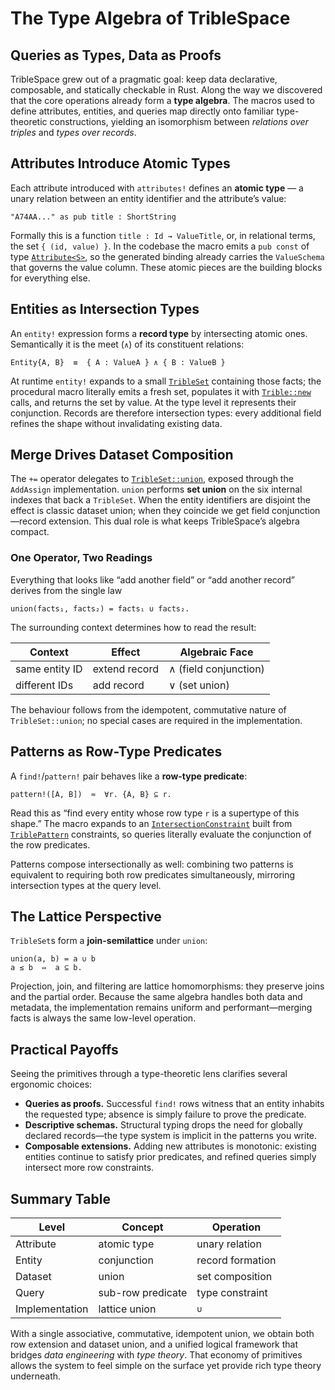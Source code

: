# The Type Algebra of TribleSpace

## Queries as Types, Data as Proofs

TribleSpace grew out of a pragmatic goal: keep data declarative, composable, and statically checkable in Rust.
Along the way we discovered that the core operations already form a **type algebra**.
The macros used to define attributes, entities, and queries map directly onto familiar type-theoretic constructions, yielding an isomorphism between *relations over triples* and *types over records*.

## Attributes Introduce Atomic Types

Each attribute introduced with `attributes!` defines an **atomic type** — a unary relation between an entity identifier and the attribute’s value:

```text
"A74AA..." as pub title : ShortString
```

Formally this is a function `title : Id → ValueTitle`, or, in relational terms, the set `{ (id, value) }`.
In the codebase the macro emits a `pub const` of type [`Attribute<S>`](../src/attribute.rs), so the generated binding already carries the `ValueSchema` that governs the value column.
These atomic pieces are the building blocks for everything else.

## Entities as Intersection Types

An `entity!` expression forms a **record type** by intersecting atomic ones.
Semantically it is the meet (`∧`) of its constituent relations:

```text
Entity{A, B}  ≡  { A : ValueA } ∧ { B : ValueB }
```

At runtime `entity!` expands to a small [`TribleSet`](../src/trible/tribleset.rs) containing those facts; the procedural macro literally emits a fresh set, populates it with [`Trible::new`][Trible] calls, and returns the set by value.
At the type level it represents their conjunction.
Records are therefore intersection types: every additional field refines the shape without invalidating existing data.

## Merge Drives Dataset Composition

The `+=` operator delegates to [`TribleSet::union`](../src/trible/tribleset.rs), exposed through the `AddAssign` implementation.
`union` performs **set union** on the six internal indexes that back a `TribleSet`.
When the entity identifiers are disjoint the effect is classic dataset union; when they coincide we get field conjunction—record extension.
This dual role is what keeps TribleSpace’s algebra compact.

### One Operator, Two Readings

Everything that looks like “add another field” or “add another record” derives from the single law

```text
union(facts₁, facts₂) = facts₁ ∪ facts₂.
```

The surrounding context determines how to read the result:

| Context        | Effect        | Algebraic Face        |
| -------------- | ------------- | --------------------- |
| same entity ID | extend record | ∧ (field conjunction) |
| different IDs  | add record    | ∨ (set union)         |

The behaviour follows from the idempotent, commutative nature of `TribleSet::union`; no special cases are required in the implementation.

## Patterns as Row-Type Predicates

A `find!`/`pattern!` pair behaves like a **row-type predicate**:

```text
pattern!([A, B])  ≈  ∀r. {A, B} ⊆ r.
```

Read this as “find every entity whose row type `r` is a supertype of this shape.”
The macro expands to an [`IntersectionConstraint`](../src/query/intersectionconstraint.rs) built from [`TriblePattern`](../src/query.rs) constraints, so queries literally evaluate the conjunction of the row predicates.

Patterns compose intersectionally as well: combining two patterns is equivalent to requiring both row predicates simultaneously, mirroring intersection types at the query level.

## The Lattice Perspective

`TribleSet`s form a **join-semilattice** under `union`:

```
union(a, b) = a ∪ b
a ≤ b  ⇔  a ⊆ b.
```

Projection, join, and filtering are lattice homomorphisms: they preserve joins and the partial order.
Because the same algebra handles both data and metadata, the implementation remains uniform and performant—merging facts is always the same low-level operation.

## Practical Payoffs

Seeing the primitives through a type-theoretic lens clarifies several ergonomic choices:

- **Queries as proofs.** Successful `find!` rows witness that an entity inhabits the requested type; absence is simply failure to prove the predicate.
- **Descriptive schemas.** Structural typing drops the need for globally declared records—the type system is implicit in the patterns you write.
- **Composable extensions.** Adding new attributes is monotonic: existing entities continue to satisfy prior predicates, and refined queries simply intersect more row constraints.

## Summary Table

| Level          | Concept           | Operation        |
| -------------- | ----------------- | ---------------- |
| Attribute      | atomic type       | unary relation   |
| Entity         | conjunction       | record formation |
| Dataset        | union             | set composition  |
| Query          | sub-row predicate | type constraint  |
| Implementation | lattice union     | `∪`              |

With a single associative, commutative, idempotent union, we obtain both row extension and dataset union, and a unified logical framework that bridges *data engineering* with *type theory*.
That economy of primitives allows the system to feel simple on the surface yet provide rich type theory underneath.

[Trible]: ../src/trible.rs

